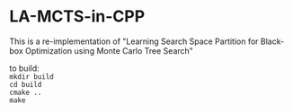 # LA-MCTS-in-CPP

This is a re-implementation of "Learning Search Space Partition for Black-box Optimization using Monte Carlo Tree Search"

to build:  
`mkdir build`  
`cd build`  
`cmake ..`  
`make`  
 
